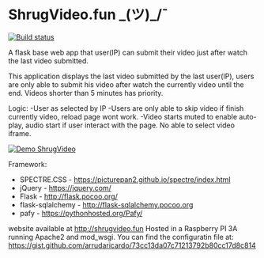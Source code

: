 # ShrugVideo.fun \_(ツ)_/¯

[![Build status](https://dev.azure.com/dearruda/ShrugVideo/_apis/build/status/shurgvideo%20-%20CI)](https://dev.azure.com/dearruda/ShrugVideo/_build/latest?definitionId=1)

A flask base web app that user(IP) can submit their video just after watch the last video submitted.

This application displays the last video submitted by the last user(IP), users are only able to submit his video after watch the currently video until the end.
Videos shorter than 5 minutes has priority.

Logic:
-User as selected by IP
-Users are only able to skip video if finish currently video, reload page wont work.
-Video starts muted to enable auto-play, audio start if user interact with the page. No able to select video iframe.

[![Demo ShrugVideo](https://media.giphy.com/media/KatGxhd061hWHHATj0/giphy.gif)](https://www.youtube.com/watch?v=m2Ep9eaB0_Q&feature=youtu.be)



Framework:
- SPECTRE.CSS - https://picturepan2.github.io/spectre/index.html
- jQuery - https://jquery.com/
- Flask - http://flask.pocoo.org/
- flask-sqlalchemy - http://flask-sqlalchemy.pocoo.org
- pafy - https://pythonhosted.org/Pafy/

website available at http://shrugvideo.fun
Hosted in a Raspberry PI 3A running Apache2 and mod_wsgi.
You can find the configuratin file at: https://gist.github.com/arrudaricardo/73cc13da07c71213792b80cc17d8c814

